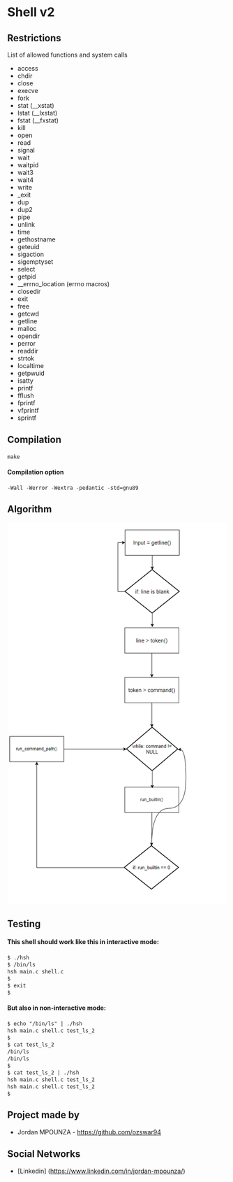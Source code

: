 # Shell v2
## Restrictions
List of allowed functions and system calls
- access
- chdir
- close
- execve
- fork
- stat (__xstat)
- lstat (__lxstat)
- fstat (__fxstat)
- kill
- open
- read
- signal
- wait
- waitpid
- wait3
- wait4
- write
- _exit
- dup
- dup2
- pipe
- unlink
- time
- gethostname
- geteuid
- sigaction
- sigemptyset
- select
- getpid
- __errno_location (errno macros)
- closedir
- exit
- free
- getcwd
- getline
- malloc
- opendir
- perror
- readdir
- strtok
- localtime
- getpwuid
- isatty
- printf
- fflush
- fprintf
- vfprintf
- sprintf

## Compilation
```
make
```
#### Compilation option
```
-Wall -Werror -Wextra -pedantic -std=gnu89
```
## Algorithm
![Screenshot](Algo.png)

## Testing
#### This shell should work like this in interactive mode:
```
$ ./hsh
$ /bin/ls
hsh main.c shell.c
$
$ exit
$
```
#### But also in non-interactive mode:
```
$ echo "/bin/ls" | ./hsh
hsh main.c shell.c test_ls_2
$
$ cat test_ls_2
/bin/ls
/bin/ls
$
$ cat test_ls_2 | ./hsh
hsh main.c shell.c test_ls_2
hsh main.c shell.c test_ls_2
$
```

## Project made by
- Jordan MPOUNZA - https://github.com/ozswar94

## Social Networks
- [Linkedin] (https://www.linkedin.com/in/jordan-mpounza/)
